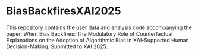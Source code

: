 # BiasBackfiresXAI2025
This repository contains the user data and analysis code accompanying the paper: When Bias Backfires: The Modulatory Role of Counterfactual Explanations on the Adoption of Algorithmic Bias in XAI-Supported Human Decision-Making. Submitted to XAI 2025.
